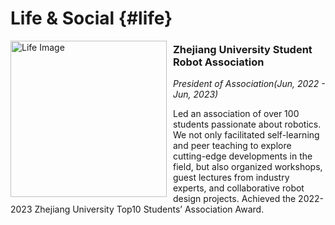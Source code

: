 <!-- _includes/life.md -->

# Life & Social {#life}

<img src="assets/img/rsa.png" alt="Life Image" width="250" align="left" style="margin-right: 10px;">

### Zhejiang University Student Robot Association

*President of Association(Jun, 2022 - Jun, 2023)*  

 Led an association of over 100 students passionate about robotics. We not only facilitated self-learning and peer teaching to explore cutting-edge developments in the field, but also organized
workshops, guest lectures from industry experts, and collaborative robot design projects. Achieved the 2022-2023 Zhejiang University Top10 Students’ Association Award.

<br style="clear: both;">